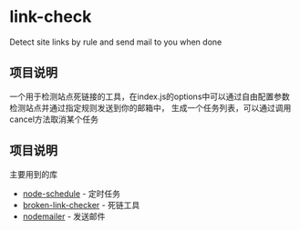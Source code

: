 # link-check
Detect site links by rule and send mail to you when done
## 项目说明
一个用于检测站点死链接的工具，在index.js的options中可以通过自由配置参数检测站点并通过指定规则发送到你的邮箱中，
生成一个任务列表，可以通过调用cancel方法取消某个任务

## 项目说明
主要用到的库
* [node-schedule](https://github.com/node-schedule/node-schedule) - 定时任务
* [broken-link-checker](https://github.com/stevenvachon/broken-link-checker) - 死链工具
* [nodemailer](https://github.com/nodemailer/nodemailer) - 发送邮件
